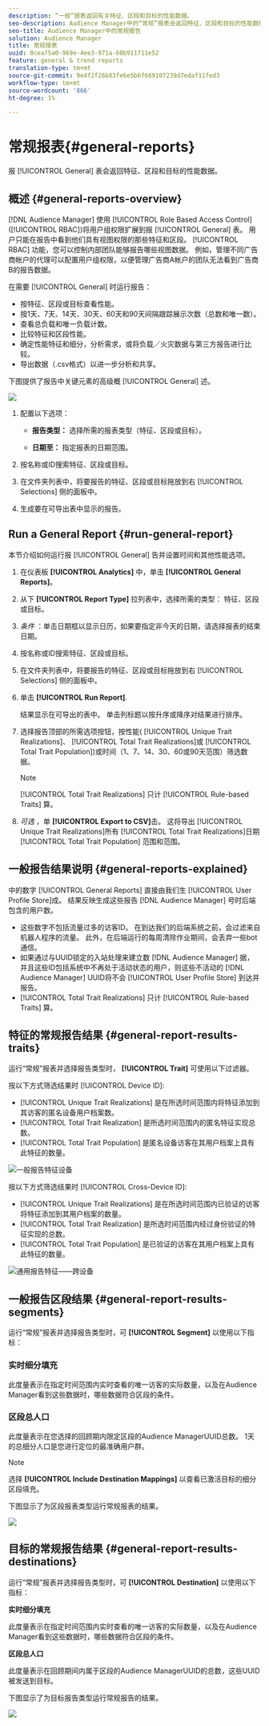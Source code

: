 ```yaml
---
description: “一般”报表返回有关特征、区段和目标的性能数据。
seo-description: Audience Manager中的“常规”报表会返回特征、区段和目标的性能数据。
seo-title: Audience Manager中的常规报告
solution: Audience Manager
title: 常规报表
uuid: 0cea75a0-969e-4ee3-971a-60b911711e52
feature: general & trend reports
translation-type: tm+mt
source-git-commit: 9e4f2f26b83fe6e5b6f669107239d7edaf11fed3
workflow-type: tm+mt
source-wordcount: '866'
ht-degree: 1%

---
```



# 常规报表{#general-reports}

报 [!UICONTROL General] 表会返回特征、区段和目标的性能数据。

## 概述 {#general-reports-overview}

<!-- 

c_general_reports.xml

 -->

[!DNL Audience Manager] 使用 [!UICONTROL Role Based Access Control] ([!UICONTROL RBAC])将用户组权限扩展到报 [!UICONTROL General] 表。 用户只能在报告中看到他们具有视图权限的那些特征和区段。 [!UICONTROL RBAC] 功能，您可以控制内部团队能够报告哪些视图数据。 例如，管理不同广告商帐户的代理可以配置用户组权限，以便管理广告商A帐户的团队无法看到广告商B的报告数据。

在需要 [!UICONTROL General] 时运行报告：

* 按特征、区段或目标查看性能。
* 按1天、7天、14天、30天、60天和90天间隔跟踪展示次数（总数和唯一数）。
* 查看总负载和唯一负载计数。
* 比较特征和区段性能。
* 确定性能特征和细分，分析需求，或将负载／火灾数据与第三方报告进行比较。
* 导出数据（.csv格式）以进一步分析和共享。

下图提供了报告中关键元素的高级概 [!UICONTROL General] 述。

![](assets/general_reports.png)

1. 配置以下选项：

   * **报告类型：** 选择所需的报表类型（特征、区段或目标）。

   * **日期至：** 指定报表的日期范围。

2. 按名称或ID搜索特征、区段或目标。
3. 在文件夹列表中，将要报告的特征、区段或目标拖放到右 [!UICONTROL Selections] 侧的面板中。
4. 生成要在可导出表中显示的报告。

## Run a General Report {#run-general-report}

本节介绍如何运行报 [!UICONTROL General] 告并设置时间和其他性能选项。

<!-- 

t_run_general_report.xml

 -->

1. 在仪表板 **[!UICONTROL Analytics]** 中，单击 **[!UICONTROL General Reports]**。
1. 从下 **[!UICONTROL Report Type]** 拉列表中，选择所需的类型： 特征、区段或目标。
1. *条件* ：单击日期框以显示日历，如果要指定非今天的日期，请选择报表的结束日期。
1. 按名称或ID搜索特征、区段或目标。
1. 在文件夹列表中，将要报告的特征、区段或目标拖放到右 [!UICONTROL Selections] 侧的面板中。
1. 单击 **[!UICONTROL Run Report]**.

   结果显示在可导出的表中。 单击列标题以按升序或降序对结果进行排序。
1. 选择报告顶部的所需选项按钮，按性能( [!UICONTROL Unique Trait Realizations]、 [!UICONTROL Total Trait Realizations]或 [!UICONTROL Total Trait Population])或时间（1、7、14、30、60或90天范围）筛选数据。

   >[!NOTE]
   >
   >[!UICONTROL Total Trait Realizations] 只计 [!UICONTROL Rule-based Traits] 算。

1. *可选* ，单 **[!UICONTROL Export to CSV]**&#x200B;击。 这将导出 [!UICONTROL Unique Trait Realizations]所有 [!UICONTROL Total Trait Realizations]日期 [!UICONTROL Total Trait Population] 范围和范围。

## 一般报告结果说明 {#general-reports-explained}

中的数字 [!UICONTROL General Reports] 直接由我们生 [!UICONTROL User Profile Store]成。 结果反映生成这些报告 [!DNL Audience Manager] 号时后端包含的用户数。

* 这些数字不包括流量过多的访客ID。 在到达我们的后端系统之前，会过滤来自机器人程序的流量。 此外，在后端运行的每周清除作业期间，会丢弃一些bot通信。
* 如果通过与UUID锁定的入站处理来建立数 [!DNL Audience Manager] 据，并且这些ID包括系统中不再处于活动状态的用户，则这些不活动的 [!DNL Audience Manager] UUID将不会 [!UICONTROL User Profile Store] 到达并报告。
* [!UICONTROL Total Trait Realizations] 只计 [!UICONTROL Rule-based Traits] 算。

## 特征的常规报告结果 {#general-report-results-traits}

运行“常规”报表并选择报告类型时， **[!UICONTROL Trait]** 可使用以下过滤器。

按以下方式筛选结果时 [!UICONTROL Device ID]:

* [!UICONTROL Unique Trait Realizations] 是在所选时间范围内将特征添加到其访客的匿名设备用户档案数。
* [!UICONTROL Total Trait Realization] 是所选时间范围内的匿名特征实现总数。
* [!UICONTROL Total Trait Population] 是匿名设备访客在其用户档案上具有此特征的数量。

![一般报告特征设备](assets/general-report-traits-deviceid.png)

按以下方式筛选结果时 [!UICONTROL Cross-Device ID]:

* [!UICONTROL Unique Trait Realizations] 是在所选时间范围内已验证的访客将特征添加到其用户档案的数量。
* [!UICONTROL Total Trait Realization] 是所选时间范围内经过身份验证的特征实现的总数。
* [!UICONTROL Total Trait Population] 是已验证的访客在其用户档案上具有此特征的数量。

![通用报告特征——跨设备](assets/general-report-traits-cross-device.png)

<!-- 
### Unique Trait Realizations

This metric represents the unique number of [Audience Manager Unique User IDs (UUID)](../reference/ids-in-aam.md) that qualified for the trait in your selected time range. For example, if a user visited your homepage three times on 10/1, you would see one Unique Trait Realization.

### Total Trait Realizations

This metric represents the total amount of trait fires for the trait in your selected time range. For example, if a user visited your homepage, then navigated to your tech news and your sports news sections, they would appear in the General Report as three total trait realizations, and one unique trait realization.

### Total Trait Population

This metric represents the total amount of Audience Manager UUIDs that are currently qualified for the trait. Use this number to understand the total amount of users you could use for segmentation and targeting. Typically, users remain part of a trait for [120 days](../features/traits/create-onboarded-rule-based-traits.md#set-expiration-interval). For example, a user visiting your homepage three times today and never returning afterwards, would remain as a user in this population every day until 120 days from now. At the 120 day mark, they would be removed from the population. Read our [Trait and Segment Qualification Reference](../features/traits/trait-and-segment-qualification-reference.md) for more examples on the difference between Unique Trait Realizations and Total Trait Population.

The illustration below shows the results of running a general report for the Trait report type. -->
<!-- 
![](assets/general_reports_metrics.png) -->


## 一般报告区段结果 {#general-report-results-segments}

运行“常规”报表并选择报告类型时，可 **[!UICONTROL Segment]** 以使用以下指标：

### 实时细分填充

此度量表示在指定时间范围内实时查看的唯一访客的实际数量，以及在Audience Manager看到这些数据时，哪些数据符合区段的条件。

### 区段总人口

此度量表示在您选择的回顾期内限定区段的Audience ManagerUUID总数。 1天的总细分人口是您进行定位的最准确用户群。

>[!NOTE]
>
>选择 **[!UICONTROL Include Destination Mappings]** 以查看已激活目标的细分区段填充。

下图显示了为区段报表类型运行常规报表的结果。

![](assets/general_reports_segment_metrics.png)

## 目标的常规报告结果 {#general-report-results-destinations}

运行“常规”报表并选择报告类型时，可 **[!UICONTROL Destination]** 以使用以下指标：

**实时细分填充**

此度量表示在指定时间范围内实时查看的唯一访客的实际数量，以及在Audience Manager看到这些数据时，哪些数据符合区段的条件。

**区段总人口**

此度量表示在回顾期间内属于区段的Audience ManagerUUID的总数，这些UUID被发送到目标。

下图显示了为目标报告类型运行常规报告的结果。

![](assets/general_reports_destinations.png)

